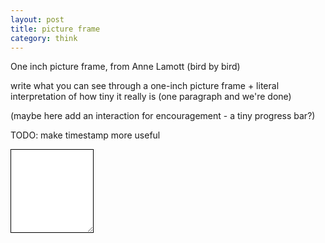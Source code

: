 ```yaml
---
layout: post
title: picture frame
category: think
---
```

One inch picture frame, from Anne Lamott (bird by bird)

write what you can see through a one-inch picture frame + literal interpretation of how tiny it really is (one paragraph and we're done)

(maybe here add an interaction for encouragement - a tiny progress bar?)

TODO: make timestamp more useful

<style>
.picture-frame {
	border: 1px solid black;
	width: 10em;
	height: 10em;
	padding: 0.25em;
	font: @font;
}
.picture-frame:focus {
	outline: none;
	border: 1px solid green;
}
.pf--done {
	border-bottom: 1px solid #eee;
	padding: 0.25em;
	width: 50%;
	margin-bottom: 1em;
}
.pf--done p {
	font-family: 'IM Fell DW Pica', serif;
}
</style>

<textarea class="picture-frame">
</textarea>


<div class="pf__finished"></div>